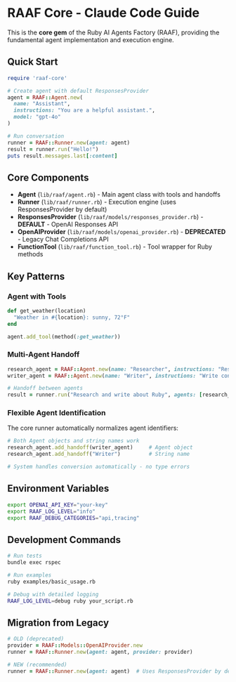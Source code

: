 # RAAF Core - Claude Code Guide

This is the **core gem** of the Ruby AI Agents Factory (RAAF), providing the fundamental agent implementation and execution engine.

## Quick Start

```ruby
require 'raaf-core'

# Create agent with default ResponsesProvider
agent = RAAF::Agent.new(
  name: "Assistant",
  instructions: "You are a helpful assistant.",
  model: "gpt-4o"
)

# Run conversation
runner = RAAF::Runner.new(agent: agent)
result = runner.run("Hello!")
puts result.messages.last[:content]
```

## Core Components

- **Agent** (`lib/raaf/agent.rb`) - Main agent class with tools and handoffs
- **Runner** (`lib/raaf/runner.rb`) - Execution engine (uses ResponsesProvider by default)
- **ResponsesProvider** (`lib/raaf/models/responses_provider.rb`) - **DEFAULT** - OpenAI Responses API
- **OpenAIProvider** (`lib/raaf/models/openai_provider.rb`) - **DEPRECATED** - Legacy Chat Completions API
- **FunctionTool** (`lib/raaf/function_tool.rb`) - Tool wrapper for Ruby methods

## Key Patterns

### Agent with Tools
```ruby
def get_weather(location)
  "Weather in #{location}: sunny, 72°F"
end

agent.add_tool(method(:get_weather))
```

### Multi-Agent Handoff
```ruby
research_agent = RAAF::Agent.new(name: "Researcher", instructions: "Research topics")
writer_agent = RAAF::Agent.new(name: "Writer", instructions: "Write content")

# Handoff between agents
result = runner.run("Research and write about Ruby", agents: [research_agent, writer_agent])
```

### Flexible Agent Identification

The core runner automatically normalizes agent identifiers:

```ruby
# Both Agent objects and string names work
research_agent.add_handoff(writer_agent)     # Agent object
research_agent.add_handoff("Writer")         # String name

# System handles conversion automatically - no type errors
```

## Environment Variables

```bash
export OPENAI_API_KEY="your-key"
export RAAF_LOG_LEVEL="info"
export RAAF_DEBUG_CATEGORIES="api,tracing"
```

## Development Commands

```bash
# Run tests
bundle exec rspec

# Run examples
ruby examples/basic_usage.rb

# Debug with detailed logging
RAAF_LOG_LEVEL=debug ruby your_script.rb
```

## Migration from Legacy

```ruby
# OLD (deprecated)
provider = RAAF::Models::OpenAIProvider.new
runner = RAAF::Runner.new(agent: agent, provider: provider)

# NEW (recommended)
runner = RAAF::Runner.new(agent: agent)  # Uses ResponsesProvider by default
```